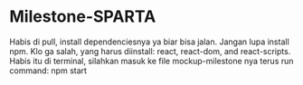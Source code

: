 # Milestone-SPARTA
Habis di pull, install dependenciesnya ya biar bisa jalan. Jangan lupa install npm.
Klo ga salah, yang harus diinstall: react, react-dom, and react-scripts.
Habis itu di terminal, silahkan masuk ke file mockup-milestone nya terus run command: npm start
